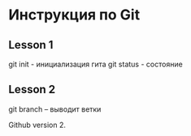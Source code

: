 # Инструкция по Git
## Lesson 1
git init - инициализация гита
git status - состояние

## Lesson 2
git branch – выводит ветки

Github version 2.
